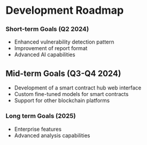 # Development Roadmap

### Short-term Goals (Q2 2024)
- Enhanced vulnerability detection pattern
- Improvement of report format
- Advanced AI capabilities

## Mid-term Goals (Q3-Q4 2024)
- Development of a smart contract hub web interface
- Custom fine-tuned models for smart contracts 
- Support for other blockchain platforms

### Long term Goals (2025)
- Enterprise features
- Advanced analysis capabilities
